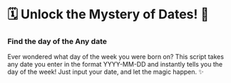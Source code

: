 # 🗓️ Unlock the Mystery of Dates! 🌟

### Find the day of the Any date
Ever wondered what day of the week you were born on? This script takes any date you enter in the format YYYY-MM-DD and instantly tells you the day of the week! Just input your date, and let the magic happen. ✨

